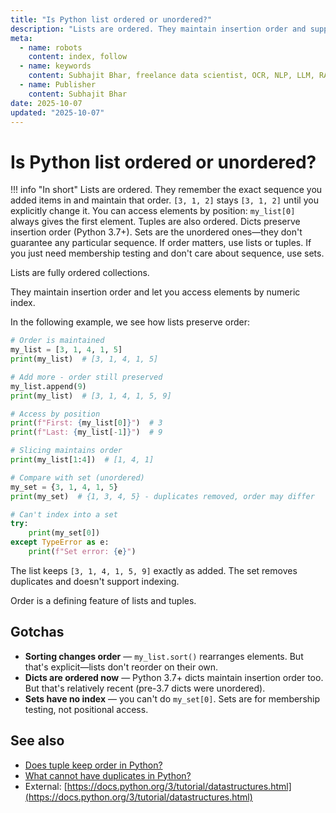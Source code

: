 ```yaml
---
title: "Is Python list ordered or unordered?"
description: "Lists are ordered. They maintain insertion order and support indexing. Sets are unordered."
meta:
  - name: robots
    content: index, follow
  - name: keywords
    content: Subhajit Bhar, freelance data scientist, OCR, NLP, LLM, RAG, knowledge base, python, tuple, comparison
  - name: Publisher
    content: Subhajit Bhar
date: 2025-10-07
updated: "2025-10-07"
---
```


# Is Python list ordered or unordered?

<!-- more -->

!!! info "In short"
    Lists are ordered. They remember the exact sequence you added items in and maintain that order. `[3, 1, 2]` stays `[3, 1, 2]` until you explicitly change it. You can access elements by position: `my_list[0]` always gives the first element. Tuples are also ordered. Dicts preserve insertion order (Python 3.7+). Sets are the unordered ones—they don't guarantee any particular sequence. If order matters, use lists or tuples. If you just need membership testing and don't care about sequence, use sets.

Lists are fully ordered collections.

They maintain insertion order and let you access elements by numeric index.

In the following example, we see how lists preserve order:

```python
# Order is maintained
my_list = [3, 1, 4, 1, 5]
print(my_list)  # [3, 1, 4, 1, 5]

# Add more - order still preserved
my_list.append(9)
print(my_list)  # [3, 1, 4, 1, 5, 9]

# Access by position
print(f"First: {my_list[0]}")  # 3
print(f"Last: {my_list[-1]}")  # 9

# Slicing maintains order
print(my_list[1:4])  # [1, 4, 1]

# Compare with set (unordered)
my_set = {3, 1, 4, 1, 5}
print(my_set)  # {1, 3, 4, 5} - duplicates removed, order may differ

# Can't index into a set
try:
    print(my_set[0])
except TypeError as e:
    print(f"Set error: {e}")
```

The list keeps `[3, 1, 4, 1, 5, 9]` exactly as added. The set removes duplicates and doesn't support indexing.

Order is a defining feature of lists and tuples.

## Gotchas

* **Sorting changes order** — `my_list.sort()` rearranges elements. But that's explicit—lists don't reorder on their own.
* **Dicts are ordered now** — Python 3.7+ dicts maintain insertion order too. But that's relatively recent (pre-3.7 dicts were unordered).
* **Sets have no index** — you can't do `my_set[0]`. Sets are for membership testing, not positional access.

## See also

* [Does tuple keep order in Python?](does-tuple-keep-order-in-python.md)
* [What cannot have duplicates in Python?](what-cannot-have-duplicates-in-python.md)
* External: [https://docs.python.org/3/tutorial/datastructures.html](https://docs.python.org/3/tutorial/datastructures.html)

<script type="application/ld+json">
{
  "@context": "https://schema.org",
  "@type": "FAQPage",
  "mainEntity": [{
    "@type": "Question",
    "name": "Is Python list ordered or unordered?",
    "acceptedAnswer": {
      "@type": "Answer",
      "text": "Lists are ordered. They remember the exact sequence you added items in and maintain that order. You can access elements by position. Tuples are also ordered. Dicts preserve insertion order (Python 3.7+). Sets are the unordered ones—they don't guarantee any particular sequence."
    }
  }]
}
</script>
